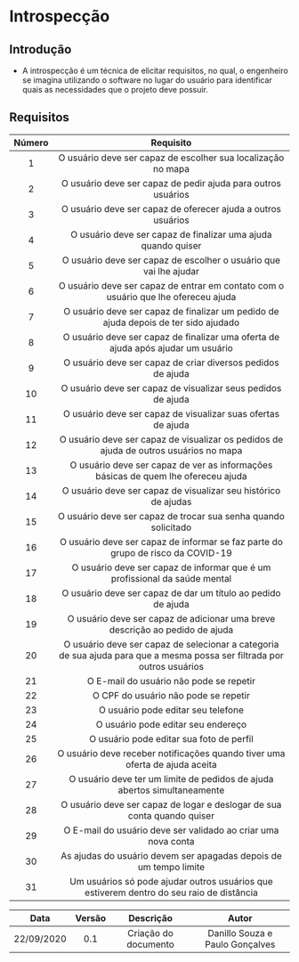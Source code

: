 # Introspecção

## Introdução

- A introspecção é um técnica de elicitar requisitos, no qual, o engenheiro se imagina utilizando o software no lugar do usuário para identificar quais as necessidades que o projeto deve possuir.

## Requisitos

|Número|Requisito|
|:-:|:-:|
|1|O usuário deve ser capaz de escolher sua localização no mapa|
|2|O usuário deve ser capaz de pedir ajuda para outros usuários|
|3|O usuário deve ser capaz de oferecer ajuda a outros usuários|
|4|O usuário deve ser capaz de finalizar uma ajuda quando quiser|
|5|O usuário deve ser capaz de escolher o usuário que vai lhe ajudar|
|6|O usuário deve ser capaz de entrar em contato com o usuário que lhe ofereceu ajuda|
|7|O usuário deve ser capaz de finalizar um pedido de ajuda depois de ter sido ajudado|
|8|O usuário deve ser capaz de finalizar uma oferta de ajuda após ajudar um usuário|
|9|O usuário deve ser capaz de criar diversos pedidos de ajuda|
|10|O usuário deve ser capaz de visualizar seus pedidos de ajuda|
|11|O usuário deve ser capaz de visualizar suas ofertas de ajuda|
|12|O usuário deve ser capaz de visualizar os pedidos de ajuda de outros usuários no mapa|
|13|O usuário deve ser capaz de ver as informações básicas de quem lhe ofereceu ajuda|
|14|O usuário deve ser capaz de visualizar seu histórico de ajudas|
|15|O usuário deve ser capaz de trocar sua senha quando solicitado|
|16|O usuário deve ser capaz de informar se faz parte do grupo de risco da COVID-19|
|17|O usuário deve ser capaz de informar que é um profissional da saúde mental|
|18|O usuário deve ser capaz de dar um título ao pedido de ajuda|
|19|O usuário deve ser capaz de adicionar uma breve descrição ao pedido de ajuda|
|20|O usuário deve ser capaz de selecionar a categoria de sua ajuda para que a mesma possa ser filtrada por outros usuários|
|21|O E-mail do usuário não pode se repetir|
|22|O CPF do usuário não pode se repetir|
|23|O usuário pode editar seu telefone|
|24|O usuário pode editar seu endereço|
|25|O usuário pode editar sua foto de perfil|
|26|O usuário deve receber notificações quando tiver uma oferta de ajuda aceita|
|27|O usuário deve ter um limite de pedidos de ajuda abertos simultaneamente|
|28|O usuário deve ser capaz de logar e deslogar de sua conta quando quiser|
|29|O E-mail do usuário deve ser validado ao criar uma nova conta|
|30|As ajudas do usuário devem ser apagadas depois de um tempo limite|
|31|Um usuários só pode ajudar outros usuários que estiverem dentro do seu raio de distância|

|Data|Versão|Descrição|Autor|
|:--------:|:---:|:-------------------:|:-----------------------:|
|22/09/2020| 0.1 | Criação do documento| Danillo Souza e Paulo Gonçalves |
